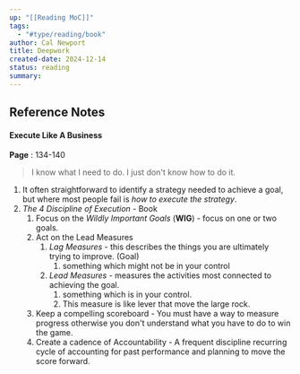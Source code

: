 ```yaml
---
up: "[[Reading MoC]]"
tags:
  - "#type/reading/book"
author: Cal Newport
title: Deepwork
created-date: 2024-12-14
status: reading
summary:
---
```


## Reference Notes

#### Execute Like A Business
**Page** : 134-140
> I know what I need to do. I just don't know how to do it.

1. It often straightforward to identify a strategy needed to achieve a goal, but where most people fail is *how to execute the strategy*.
1. *The 4 Discipline of Execution* - Book
	1. Focus on the *Wildly Important Goals* (**WIG**) - focus on one or two goals.
	2. Act on the Lead Measures
		1. *Lag Measures* - this describes the things you are ultimately trying to improve. (Goal)
			1. something which might not be in your control
		2. *Lead Measures* - measures the activities most connected to achieving the goal.
			1. something which is in your control.
			2. This measure is like lever that move the large rock.
	3. Keep a compelling scoreboard - You must have a way to measure progress otherwise you don't understand what you have to do to win the game.
	4. Create a cadence of Accountability - A frequent discipline recurring cycle of accounting for past performance and planning to move the score forward.

